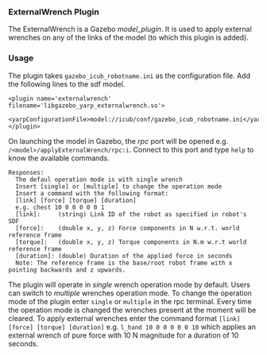 ### ExternalWrench Plugin

The ExternalWrench is a Gazebo _model_plugin_. It is used to apply external wrenches on any of the links of the model (to which this plugin is added).

### Usage
The plugin takes `gazebo_icub_robotname.ini` as the configuration file. Add the following lines to the sdf model.


```
<plugin name='externalwrench' filename='libgazebo_yarp_externalwrench.so'>
      <yarpConfigurationFile>model://icub/conf/gazebo_icub_robotname.ini</yarpConfigurationFile>
</plugin>
```

On launching the model in Gazebo, the _rpc_ port will be opened e.g. `/<model>/applyExternalWrench/rpc:i`. Connect to this port and type `help` to know the available commands.

```
Responses:
  The defaul operation mode is with single wrench
  Insert [single] or [multiple] to change the operation mode
  Insert a command with the following format:
  [link] [force] [torque] [duration]
  e.g. chest 10 0 0 0 0 0 1
  [link]:     (string) Link ID of the robot as specified in robot's SDF
  [force]:    (double x, y, z) Force components in N w.r.t. world reference frame
  [torque]:   (double x, y, z) Torque components in N.m w.r.t world reference frame
  [duration]: (double) Duration of the applied force in seconds
  Note: The reference frame is the base/root robot frame with x pointing backwards and z upwards.
```

The plugin will operate in _single_ wrench operation mode by default. Users can switch to _multiple_ wrenches operation mode. To change the operation mode of the plugin enter `single` or `multiple` in the rpc terminal. Every time the operation mode is changed the wrenches present at the moment will be cleared. To apply external wrenches enter the command format `[link] [force] [torque] [duration]` e.g. `l_hand 10 0 0 0 0 0 10` which applies an external wrench of pure force with 10 N magnitude for a duration of 10 seconds.
